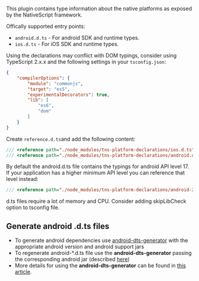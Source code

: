 This plugin contains type information about the native platforms as exposed by the NativeScript framework.

Offically supported entry points:
 - `android.d.ts` - For android SDK and runtime types.
 - `ios.d.ts` - For iOS SDK and runtime types.

Using the declarations may conflict with DOM typings,
consider using TypeScript 2.x.x and the following settings in your `tsconfig.json`:
```JSON
{
    "compilerOptions": {
        "module": "commonjs",
        "target": "es5",
        "experimentalDecorators": true,
        "lib": [
            "es6",
            "dom"
        ]
    }
}
```

Create `reference.d.ts`and add the following content:
```TypeScript
/// <reference path="./node_modules/tns-platform-declarations/ios.d.ts" />
/// <reference path="./node_modules/tns-platform-declarations/android.d.ts" />
```

By default the android.d.ts file contains the typings for android API level 17. If your application has a higher minimum API level you can reference that level instead:
```TypeScript
/// <reference path="./node_modules/tns-platform-declarations/android-24.d.ts" />
```

d.ts files require a lot of memory and CPU. Consider adding skipLibCheck option to tsconfig file.

## Generate android .d.ts files
* To generate android dependencies use [android-dts-generator](https://github.com/NativeScript/android-dts-generator) with the appropriate android version and android support jars
* To regenerate android-*.d.ts file use the **android-dts-generator** passing the corresponding android jar (described [here](https://github.com/NativeScript/android-dts-generator/blob/master/README.md#generate-definitons-for-android-sdk))
* More details for using the **android-dts-generator** can be found in [this article](https://docs.nativescript.org/core-concepts/android-runtime/metadata/generating-typescript-declarations).

